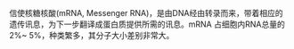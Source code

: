 信使核糖核酸(mRNA, Messenger RNA)，是由DNA经由转录而来，带着相应的遗传讯息，为下一步翻译成蛋白质提供所需的讯息。mRNA 占细胞内RNA总量的2%~ 5%，种类繁多，其分子大小差别非常大。
